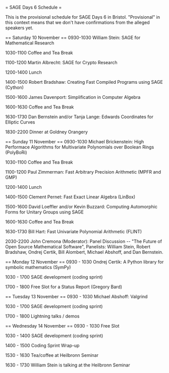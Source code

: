 = SAGE Days 6 Schedule =

This is the provisional schedule for SAGE Days 6 in Bristol. "Provisional" in this context means that we don't have confirmations from the alleged speakers yet.

== Saturday 10 November ==
0930-1030 William Stein: SAGE for Mathematical Research

1030-1100 Coffee and Tea Break

1100-1200 Martin Albrecht: SAGE for Crypto Research

1200-1400 Lunch

1400-1500 Robert Bradshaw: Creating Fast Compiled Programs using SAGE (Cython)

1500-1600 James Davenport: Simplification in Computer Algebra

1600-1630 Coffee and Tea Break

1630-1730 Dan Bernstein and/or Tanja Lange: Edwards Coordinates for Elliptic Curves 

1830-2200 Dinner at Goldney Orangery

== Sunday 11 November ==
0930-1030 Michael Brickenstein: High Performace Algorithms for Multivariate Polynomials over Boolean Rings (PolyBoRi)

1030-1100 Coffee and Tea Break

1100-1200 Paul Zimmerman:  Fast Arbitrary Precision Arithmetic (MPFR and GMP)

1200-1400 Lunch

1400-1500 Clement Pernet: Fast Exact Linear Algebra (LinBox)

1500-1600 David Loeffler and/or Kevin Buzzard: Computing Automorphic
Forms for Unitary Groups using SAGE

1600-1630 Coffee and Tea Break

1630-1730 Bill Hart: Fast Univariate Polynomial Arithmetic (FLINT)

2030-2200 John Cremona (Moderator): Panel Discussion -- "The Future of Open Source Mathematical Software", Panelists: William Stein, Robert Bradshaw, Ondrej Certik, Bill Alombert, Michael Abshoff, and Dan Bernstein.

== Monday 12 November ==
0930 - 1030 Ondrej Certik: A Python library for symbolic mathematics (SymPy)

1030 - 1700 SAGE development (coding sprint)

1700 - 1800 Free Slot for a Status Report (Gregory Bard)

== Tuesday 13 November ==
0930 - 1030 Michael Abshoff: Valgrind

1030 - 1700 SAGE development (coding sprint)

1700 - 1800 Lightning talks / demos

== Wednesday 14 November ==
0930 - 1030 Free Slot

1030 - 1400 SAGE development (coding sprint)

1400 - 1500 Coding Sprint Wrap-up

1530 - 1630 Tea/coffee at Heilbronn Seminar

1630 - 1730 William Stein is talking at the Heilbronn Seminar
